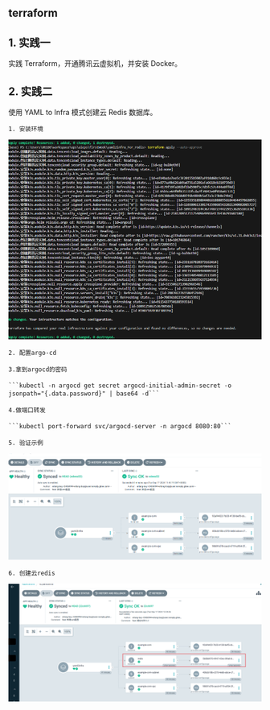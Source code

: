 terraform
---


## 1. 实践一
实践 Terraform，开通腾讯云虚拟机，并安装 Docker。


## 2. 实践二
使用 YAML to Infra 模式创建云 Redis 数据库。

    1. 安装环境
   ![](yaml2infra_For_redis/images/image1.png)

    2. 配置argo-cd

    3.拿到argocd的密码

    ```kubectl -n argocd get secret argocd-initial-admin-secret -o jsonpath="{.data.password}" | base64 -d```

    4.做端口转发

    ```kubectl port-forward svc/argocd-server -n argocd 8080:80```

    5. 验证示例
   ![](yaml2infra_For_redis/images/image2.png)

    6. 创建云redis
   ![](yaml2infra_For_redis/images/image3.png)

   